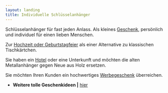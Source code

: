 ```yaml
---
layout: landing
title: Individuelle Schlüsselanhänger
---
```


Schlüsselanhänger für fast jeden Anlass.
Als kleines <a href="{{ site.baseurl }}/schluesselanhaenger/geschenk">Geschenk</a>, persönlich und individuel für einen lieben Menschen.

Zur <a href="{{ site.baseurl }}/schluesselanhaenger/hochzeit">Hochzeit oder Geburtstagfeier</a> als einer Alternative zu klassischen Tischkärtchen.

Sie haben ein <a href="{{ site.baseurl }}/schluesselanhaenger/hotel">Hotel</a> oder eine Unterkunft und möchten die alten Metallanhänger gegen Neue aus Holz ersetzen.

Sie möchten Ihren Kunden ein hochwertiges <a href="{{ site.baseurl }}/schluesselanhaenger/werbung">Werbegeschenk</a>  überreichen.


- **Weitere tolle Geschenkideen \|** <a href="{{ site.baseurl }}/holzwerke/geschenke">hier</a>
